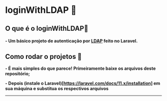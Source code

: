 # loginWithLDAP 📍

## O que é o loginWithLDAP🤔

#### - Um básico projeto de autenticação por [LDAP](https://pt.wikipedia.org/wiki/LDAP) feito no Laravel.

## Como rodar o projetos 👣

**<p>- É mais simples do que parece! Primeiramente baixe os arquivos deste repositório;</p>**
**<p>- Depois (instale o Laravel)[https://laravel.com/docs/11.x/installation] em sua máquina e substitua os respectivos arquivos</p>**

---
